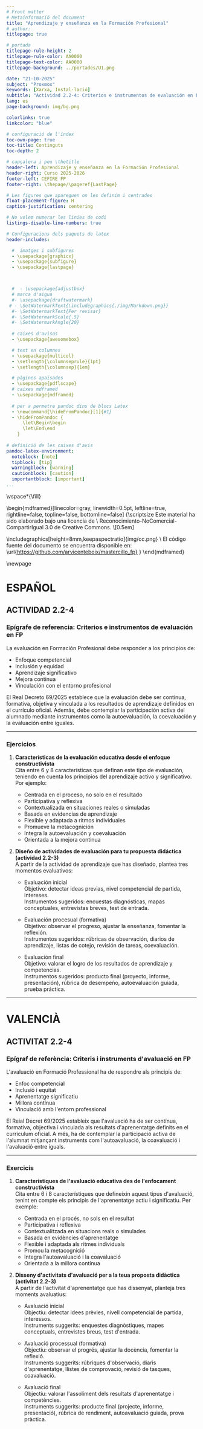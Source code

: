 ```yaml
---
# Front matter
# Metainformació del document
title: "Aprendizaje y enseñanza en la Formación Profesional"
# author:
titlepage: true

# portada
titlepage-rule-height: 2
titlepage-rule-color: AA0000
titlepage-text-color: AA0000
titlepage-background: ../portades/U1.png

date: "21-10-2025"
subject: "Proxmox"
keywords: [Xarxa, Instal·lació]
subtitle: "Actividad 2.2-4: Criterios e instrumentos de evaluación en FP"
lang: es
page-background: img/bg.png

colorlinks: true
linkcolor: "blue"

# configuració de l'índex
toc-own-page: true
toc-title: Continguts
toc-depth: 2

# capçalera i peu \thetitle
header-left: Aprendizaje y enseñanza en la Formación Profesional
header-right: Curso 2025-2026
footer-left: CEFIRE FP
footer-right: \thepage/\pageref{LastPage}

# Les figures que apareguen on les definim i centrades
float-placement-figure: H
caption-justification: centering 

# No volem numerar les linies de codi
listings-disable-line-numbers: true

# Configuracions dels paquets de latex
header-includes:

  #  imatges i subfigures
  - \usepackage{graphicx}
  - \usepackage{subfigure}
  - \usepackage{lastpage}



  #  - \usepackage{adjustbox}
  # marca d'aigua
  #- \usepackage{draftwatermark}
 # - \SetWatermarkText{\includegraphics{./img/Markdown.png}}
  #- \SetWatermarkText{Per revisar}
  #- \SetWatermarkScale{.5}
  #- \SetWatermarkAngle{20}
   
  # caixes d'avisos 
  - \usepackage{awesomebox}

  # text en columnes
  - \usepackage{multicol}
  - \setlength{\columnseprule}{1pt}
  - \setlength{\columnsep}{1em}

  # pàgines apaïsades
  - \usepackage{pdflscape}
  # caixes mdframed
  - \usepackage{mdframed}
  
  # per a permetre pandoc dins de blocs Latex
  - \newcommand{\hideFromPandoc}[1]{#1}
  - \hideFromPandoc {
      \let\Begin\begin
      \let\End\end
    }
 
# definició de les caixes d'avis
pandoc-latex-environment:
  noteblock: [note]
  tipblock: [tip]
  warningblock: [warning]
  cautionblock: [caution]
  importantblock: [important]
...
```



\vspace*{\fill}


\begin{mdframed}[linecolor=gray, linewidth=0.5pt, leftline=true, rightline=false, topline=false, bottomline=false]
{\scriptsize
Este material ha sido elaborado bajo una licencia de \\
Reconocimiento-NoComercial-CompartirIgual 3.0 de Creative Commons. \\[0.5em]

\includegraphics[height=8mm,keepaspectratio]{img/cc.png} \\
El código fuente del documento se encuentra disponible en:
\url{https://github.com/arvicenteboix/mastercillo_fp}
}
\end{mdframed}

\newpage

# ESPAÑOL

## ACTIVIDAD 2.2-4

### Epígrafe de referencia: Criterios e instrumentos de evaluación en FP

La evaluación en Formación Profesional debe responder a los principios de:

- Enfoque competencial
- Inclusión y equidad
- Aprendizaje significativo
- Mejora continua
- Vinculación con el entorno profesional

El Real Decreto 69/2025 establece que la evaluación debe ser continua, formativa, objetiva y vinculada a los resultados de aprendizaje definidos en el currículo oficial. Además, debe contemplar la participación activa del alumnado mediante instrumentos como la autoevaluación, la coevaluación y la evaluación entre iguales.

---

### Ejercicios

1. **Características de la evaluación educativa desde el enfoque constructivista**  
   Cita entre 6 y 8 características que definan este tipo de evaluación, teniendo en cuenta los principios del aprendizaje activo y significativo. Por ejemplo:

   - Centrada en el proceso, no solo en el resultado
   - Participativa y reflexiva
   - Contextualizada en situaciones reales o simuladas
   - Basada en evidencias de aprendizaje
   - Flexible y adaptada a ritmos individuales
   - Promueve la metacognición
   - Integra la autoevaluación y coevaluación
   - Orientada a la mejora continua

2. **Diseño de actividades de evaluación para tu propuesta didáctica (actividad 2.2-3)**  
   A partir de la actividad de aprendizaje que has diseñado, plantea tres momentos evaluativos:

   - Evaluación inicial  
     Objetivo: detectar ideas previas, nivel competencial de partida, intereses.  
     Instrumentos sugeridos: encuestas diagnósticas, mapas conceptuales, entrevistas breves, test de entrada.

   - Evaluación procesual (formativa)  
     Objetivo: observar el progreso, ajustar la enseñanza, fomentar la reflexión.  
     Instrumentos sugeridos: rúbricas de observación, diarios de aprendizaje, listas de cotejo, revisión de tareas, coevaluación.

   - Evaluación final  
     Objetivo: valorar el logro de los resultados de aprendizaje y competencias.  
     Instrumentos sugeridos: producto final (proyecto, informe, presentación), rúbrica de desempeño, autoevaluación guiada, prueba práctica.

---

# VALENCIÀ


## ACTIVITAT 2.2-4

### Epígraf de referència: Criteris i instruments d'avaluació en FP

L'avaluació en Formació Professional ha de respondre als principis de:

- Enfoc competencial
- Inclusió i equitat
- Aprenentatge significatiu
- Millora contínua
- Vinculació amb l'entorn professional

El Reial Decret 69/2025 estableix que l'avaluació ha de ser contínua, formativa, objectiva i vinculada als resultats d'aprenentatge definits en el currículum oficial. A més, ha de contemplar la participació activa de l'alumnat mitjançant instruments com l'autoavaluació, la coavaluació i l'avaluació entre iguals.

---

### Exercicis

1. **Característiques de l'avaluació educativa des de l'enfocament constructivista**  
    Cita entre 6 i 8 característiques que defineixin aquest tipus d'avaluació, tenint en compte els principis de l'aprenentatge actiu i significatiu. Per exemple:

    - Centrada en el procés, no sols en el resultat
    - Participativa i reflexiva
    - Contextualitzada en situacions reals o simulades
    - Basada en evidències d'aprenentatge
    - Flexible i adaptada als ritmes individuals
    - Promou la metacognició
    - Integra l'autoavaluació i la coavaluació
    - Orientada a la millora contínua

2. **Disseny d'activitats d'avaluació per a la teua proposta didàctica (activitat 2.2-3)**  
    A partir de l'activitat d'aprenentatge que has dissenyat, planteja tres moments avaluatius:

    - Avaluació inicial  
      Objectiu: detectar idees prèvies, nivell competencial de partida, interessos.  
      Instruments suggerits: enquestes diagnòstiques, mapes conceptuals, entrevistes breus, test d'entrada.

    - Avaluació processual (formativa)  
      Objectiu: observar el progrés, ajustar la docència, fomentar la reflexió.  
      Instruments suggerits: rúbriques d'observació, diaris d'aprenentatge, llistes de comprovació, revisió de tasques, coavaluació.

    - Avaluació final  
      Objectiu: valorar l'assoliment dels resultats d'aprenentatge i competències.  
      Instruments suggerits: producte final (projecte, informe, presentació), rúbrica de rendiment, autoavaluació guiada, prova pràctica.



